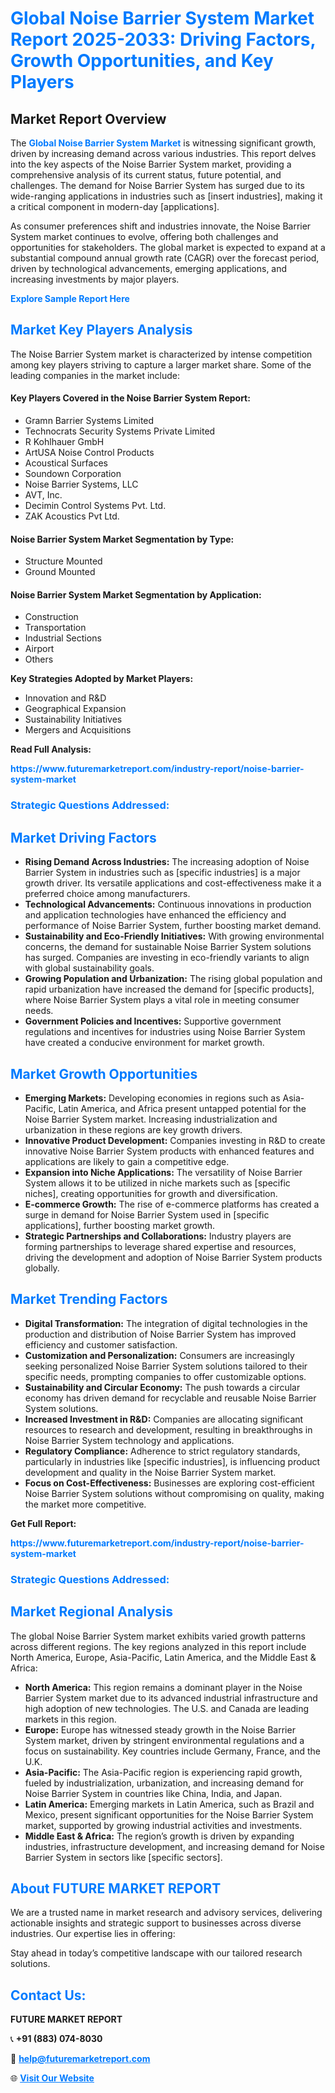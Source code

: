 <h1 style="color: #007BFF;">Global Noise Barrier System Market Report 2025-2033: Driving Factors, Growth Opportunities, and Key Players</h1>

<section id="overview">
<h2>Market Report Overview</h2>
<p>The <a href="https://www.futuremarketreport.com/industry-report/noise-barrier-system-market" style="color: #007BFF; text-decoration: none;"><strong>Global Noise Barrier System Market</strong></a> is witnessing significant growth, driven by increasing demand across various industries. This report delves into the key aspects of the Noise Barrier System market, providing a comprehensive analysis of its current status, future potential, and challenges. The demand for Noise Barrier System has surged due to its wide-ranging applications in industries such as [insert industries], making it a critical component in modern-day [applications].</p>
<p>As consumer preferences shift and industries innovate, the Noise Barrier System market continues to evolve, offering both challenges and opportunities for stakeholders. The global market is expected to expand at a substantial compound annual growth rate (CAGR) over the forecast period, driven by technological advancements, emerging applications, and increasing investments by major players.</p>
</section>

<section id="overview">
<p><a href="https://www.futuremarketreport.com/request-sample/reportId=92056" style="color: #007BFF; text-decoration: none;"><strong>Explore Sample Report Here</strong></a></p>
</section>

<section id="key-players">
<h2 style="color: #007BFF;">Market Key Players Analysis</h2>
<p>The Noise Barrier System market is characterized by intense competition among key players striving to capture a larger market share. Some of the leading companies in the market include:</p>
<h4>Key Players Covered in the Noise Barrier System Report:</h4>
<ul><li>Gramn Barrier Systems Limited</li><li>Technocrats Security Systems Private Limited</li><li>R Kohlhauer GmbH</li><li>ArtUSA Noise Control Products</li><li>Acoustical Surfaces</li><li>Soundown Corporation</li><li>Noise Barrier Systems, LLC</li><li>AVT, Inc.</li><li>Decimin Control Systems Pvt. Ltd.</li><li>ZAK Acoustics Pvt Ltd.</li></ul>
<h4>Noise Barrier System Market Segmentation by Type:</h4>
<ul><li>Structure Mounted</li><li>Ground Mounted</li></ul>

<h4>Noise Barrier System Market Segmentation by Application:</h4>
<ul><li>Construction</li><li>Transportation</li><li>Industrial Sections</li><li>Airport</li><li>Others</li></ul>
<p><strong>Key Strategies Adopted by Market Players:</strong></p>
<ul>
<li>Innovation and R&D</li>
<li>Geographical Expansion</li>
<li>Sustainability Initiatives</li>
<li>Mergers and Acquisitions</li>
</ul>
</section>

<section>
<p><strong>Read Full Analysis: </strong></p><a href="https://www.futuremarketreport.com/industry-report/noise-barrier-system-market" style="color: #007BFF; text-decoration: none;"><strong>https://www.futuremarketreport.com/industry-report/noise-barrier-system-market</strong></a>
<h3 style="color: #007BFF;">Strategic Questions Addressed:</h3>
</section>

<section id="driving-factors">
<h2 style="color: #007BFF;">Market Driving Factors</h2>
<ul>
<li><strong>Rising Demand Across Industries:</strong> The increasing adoption of Noise Barrier System in industries such as [specific industries] is a major growth driver. Its versatile applications and cost-effectiveness make it a preferred choice among manufacturers.</li>
<li><strong>Technological Advancements:</strong> Continuous innovations in production and application technologies have enhanced the efficiency and performance of Noise Barrier System, further boosting market demand.</li>
<li><strong>Sustainability and Eco-Friendly Initiatives:</strong> With growing environmental concerns, the demand for sustainable Noise Barrier System solutions has surged. Companies are investing in eco-friendly variants to align with global sustainability goals.</li>
<li><strong>Growing Population and Urbanization:</strong> The rising global population and rapid urbanization have increased the demand for [specific products], where Noise Barrier System plays a vital role in meeting consumer needs.</li>
<li><strong>Government Policies and Incentives:</strong> Supportive government regulations and incentives for industries using Noise Barrier System have created a conducive environment for market growth.</li>
</ul>
</section>

<section id="growth-opportunities">
<h2 style="color: #007BFF;">Market Growth Opportunities</h2>
<ul>
<li><strong>Emerging Markets:</strong> Developing economies in regions such as Asia-Pacific, Latin America, and Africa present untapped potential for the Noise Barrier System market. Increasing industrialization and urbanization in these regions are key growth drivers.</li>
<li><strong>Innovative Product Development:</strong> Companies investing in R&D to create innovative Noise Barrier System products with enhanced features and applications are likely to gain a competitive edge.</li>
<li><strong>Expansion into Niche Applications:</strong> The versatility of Noise Barrier System allows it to be utilized in niche markets such as [specific niches], creating opportunities for growth and diversification.</li>
<li><strong>E-commerce Growth:</strong> The rise of e-commerce platforms has created a surge in demand for Noise Barrier System used in [specific applications], further boosting market growth.</li>
<li><strong>Strategic Partnerships and Collaborations:</strong> Industry players are forming partnerships to leverage shared expertise and resources, driving the development and adoption of Noise Barrier System products globally.</li>
</ul>
</section>

<section id="trending-factors">
<h2 style="color: #007BFF;">Market Trending Factors</h2>
<ul>
<li><strong>Digital Transformation:</strong> The integration of digital technologies in the production and distribution of Noise Barrier System has improved efficiency and customer satisfaction.</li>
<li><strong>Customization and Personalization:</strong> Consumers are increasingly seeking personalized Noise Barrier System solutions tailored to their specific needs, prompting companies to offer customizable options.</li>
<li><strong>Sustainability and Circular Economy:</strong> The push towards a circular economy has driven demand for recyclable and reusable Noise Barrier System solutions.</li>
<li><strong>Increased Investment in R&D:</strong> Companies are allocating significant resources to research and development, resulting in breakthroughs in Noise Barrier System technology and applications.</li>
<li><strong>Regulatory Compliance:</strong> Adherence to strict regulatory standards, particularly in industries like [specific industries], is influencing product development and quality in the Noise Barrier System market.</li>
<li><strong>Focus on Cost-Effectiveness:</strong> Businesses are exploring cost-efficient Noise Barrier System solutions without compromising on quality, making the market more competitive.</li>
</ul>
</section>

<section>
<p><strong>Get Full Report: </strong></p><a href="https://www.futuremarketreport.com/industry-report/noise-barrier-system-market" style="color: #007BFF; text-decoration: none;"><strong>https://www.futuremarketreport.com/industry-report/noise-barrier-system-market</strong></a>
<h3 style="color: #007BFF;">Strategic Questions Addressed:</h3>
</section>


<section id="regional-analysis">
<h2 style="color: #007BFF;">Market Regional Analysis</h2>
<p>The global Noise Barrier System market exhibits varied growth patterns across different regions. The key regions analyzed in this report include North America, Europe, Asia-Pacific, Latin America, and the Middle East & Africa:</p>
<ul>
<li><strong>North America:</strong> This region remains a dominant player in the Noise Barrier System market due to its advanced industrial infrastructure and high adoption of new technologies. The U.S. and Canada are leading markets in this region.</li>
<li><strong>Europe:</strong> Europe has witnessed steady growth in the Noise Barrier System market, driven by stringent environmental regulations and a focus on sustainability. Key countries include Germany, France, and the U.K.</li>
<li><strong>Asia-Pacific:</strong> The Asia-Pacific region is experiencing rapid growth, fueled by industrialization, urbanization, and increasing demand for Noise Barrier System in countries like China, India, and Japan.</li>
<li><strong>Latin America:</strong> Emerging markets in Latin America, such as Brazil and Mexico, present significant opportunities for the Noise Barrier System market, supported by growing industrial activities and investments.</li>
<li><strong>Middle East & Africa:</strong> The region’s growth is driven by expanding industries, infrastructure development, and increasing demand for Noise Barrier System in sectors like [specific sectors].</li>
</ul>
</section>

<footer>
<h2 style="color: #007BFF;">About FUTURE MARKET REPORT</h2>
<p>We are a trusted name in market research and advisory services, delivering actionable insights and strategic support to businesses across diverse industries. Our expertise lies in offering:</p>

<p>Stay ahead in today’s competitive landscape with our tailored research solutions.</p>

<h2 style="color: #007BFF;">Contact Us:</h2>
<p><strong>FUTURE MARKET REPORT</strong></p>
<p>📞 <strong>+91 (883) 074-8030</strong></p>
<p>📧 <strong><a href="mailto:help@futuremarketreport.com" style="color: #007BFF;">help@futuremarketreport.com</a></strong></p>
<p>🌐 <strong><a href="https://www.futuremarketreport.com/" style="color: #007BFF;">Visit Our Website</a></strong></p>
</footer>